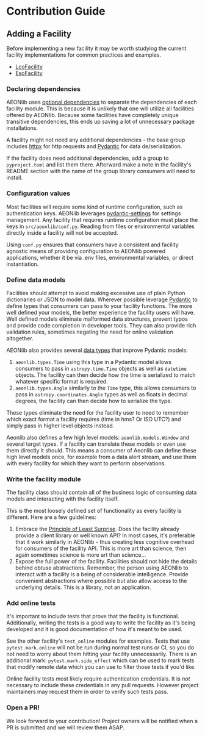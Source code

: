 # Contribution Guide

## Adding a Facility
Before implementing a new facility it may be worth studying the current facility implementations for common practices and examples.

* [LcoFacility](./src/aeonlib/ocs/lco/facility.py)
* [EsoFacility](./src/aeonlib/eso/facility.py)

### Declaring dependencies
AEONlib uses [optional dependencies](https://peps.python.org/pep-0631/) to separate the dependencies of each facility module. This is because it is unlikely that one will utilize all facilities offered by AEONlib. Because some facilities have completely unique transitive dependencies, this ends up saving a lot of unnecessary package installations.

A facility might not need any additional dependencies - the base group includes [httpx](https://www.python-httpx.org/) for http requests and [Pydantic](https://pydantic.dev/) for data de/serialization.

If the facility does need additional dependencies, add a group to `pyproject.toml` and list them there. Afterward make a note in the facility's README section with the name of the group library consumers will need to install.

### Configuration values
Most facilities will require some kind of runtime configuration, such as authentication keys. AEONlib leverages [pydantic-settings](https://docs.pydantic.dev/latest/concepts/pydantic_settings/) for settings management. Any facility that requires runtime configuration must place the keys in `src/aeonlib/conf.py`. Reading from files or environmental variables directly inside a facility will not be accepted.

Using `conf.py` ensures that consumers have a consistent and facility agnostic means of providing configuration to AEONlib powered applications, whether it be via .env files, environmental variables, or direct instantiation.

### Define data models
Facilities should attempt to avoid making excessive use of plain Python dictionaries or JSON to model data. Wherever possible leverage [Pydantic](https://pydantic.dev/) to define types that consumers can pass to your facility functions. The more well defined your models, the better experience the facility users will have. Well defined models eliminate malformed data structures, prevent typos and provide code completion in developer tools. They can also provide rich validation rules, sometimes negating the need for online validation altogether.

AEONlib also provides several [data types](https://github.com/AEONplus/AEONlib/blob/main/src/aeonlib/types.py) that improve Pydantic models:
1. `aeonlib.types.Time` using this type in a Pydantic model allows consumers to pass in `astropy.time.Time` objects as well as `datetime` objects. The facility can then decide how the time is serialized to match whatever specific format is required.
2. `aeonlib.types.Angle` similarly to the `Time` type, this allows consumers to pass in `astropy.coordinates.Angle` types as well as floats in decimal degrees, the facility can then decide how to serialize the type.

These types eliminate the need for the facility user to need to remember which exact format a facility requires (time in hms? Or ISO UTC?) and simply pass in higher level objects instead.

Aeonlib also defines a few high level models: `aeonlib.models.Window` and several target types. If a facility can translate these models or even use them directly it should. This means a consumer of Aeonlib can define these high level models once, for example from a data alert stream, and use them with every facility for which they want to perform observations.

### Write the facility module
The facility class should contain all of the business logic of consuming data models and interacting with the facility itself.

This is the most loosely defined set of functionality as every facility is different. Here are a few guidelines:

1. Embrace the [Principle of Least Surprise](https://en.wikipedia.org/wiki/Principle_of_least_astonishment). Does the facility already provide a client library or well known API? In most cases, it's preferable that it work similarly in AEONlib - thus creating less cognitive overhead for consumers of the facility API. This is more art than science, then again sometimes science is more art than science...
2. Expose the full power of the facility. Facilities should not hide the details behind obtuse abstractions. Remember, the person using AEONlib to interact with a facility is a being of considerable intelligence. Provide convenient abstractions where possible but also allow access to the underlying details. This is a library, not an application.

### Add online tests
It's important to include tests that prove that the facility is functional. Additionally, writing the tests is a good way to write the facility as it's being developed and it is good documentation of how it's meant to be used.

See the other facility's `test_online` modules for examples. Tests that use `pytest.mark.online` will not be run during normal test runs or CI, so you do not need to worry about them hitting your facility unnecessarily. There is an additional mark: `pytest.mark.side_effect` which can be used to mark tests that modify remote data which you can use to filter those tests if you'd like.

Online facility tests most likely require authentication credentials. It is _not_ necessary to include these credentials in any pull requests. However project maintainers may request them in order to verify such tests pass.

### Open a PR!
We look forward to your contribution! Project owners will be notified when a PR is submitted and we will review them ASAP.
